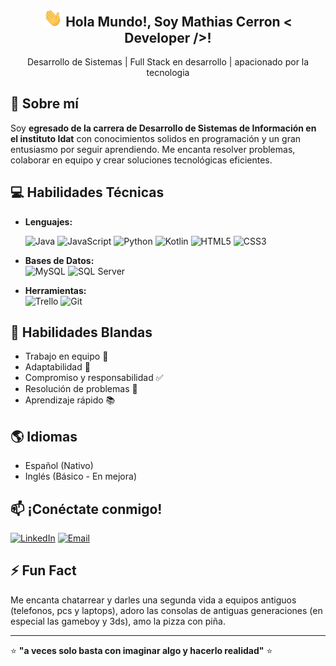 <div align="center">
<h2> <img src="https://github.com/ABSphreak/ABSphreak/blob/master/gifs/Hi.gif" width="30px"> Hola Mundo!, Soy Mathias Cerron  < Developer />!</h2>
  Desarrollo de Sistemas | Full Stack en desarrollo | apacionado por la tecnologia
</div>
  
## 🚀 Sobre mí

Soy **egresado de la carrera de Desarrollo de Sistemas de Información en el instituto Idat** con conocimientos solidos en programación y un gran entusiasmo por seguir aprendiendo. Me encanta resolver problemas, colaborar en equipo y crear soluciones tecnológicas eficientes.


## 💻 Habilidades Técnicas

- **Lenguajes:**
  
  ![Java](https://img.shields.io/badge/Java-%23ED8B00.svg?style=flat&logo=java&logoColor=white)
  ![JavaScript](https://img.shields.io/badge/JavaScript-%23323330.svg?style=flat&logo=javascript&logoColor=%23F7DF1E)
  ![Python](https://img.shields.io/badge/Python-%233776AB.svg?style=flat&logo=python&logoColor=white)
  ![Kotlin](https://img.shields.io/badge/Kotlin-%237F52FF.svg?style=flat&logo=kotlin&logoColor=white)
  ![HTML5](https://img.shields.io/badge/HTML5-%23E34F26.svg?style=flat&logo=html5&logoColor=white)
  ![CSS3](https://img.shields.io/badge/CSS3-%231572B6.svg?style=flat&logo=css3&logoColor=white)

- **Bases de Datos:**  
  ![MySQL](https://img.shields.io/badge/MySQL-%2300f.svg?style=flat&logo=mysql&logoColor=white)
  ![SQL Server](https://img.shields.io/badge/SQL%20Server-%23CC2927.svg?style=flat&logo=microsoft-sql-server&logoColor=white)

- **Herramientas:**  
  ![Trello](https://img.shields.io/badge/Trello-%23026AA7.svg?style=flat&logo=trello&logoColor=white)
  ![Git](https://img.shields.io/badge/Git-%23F05032.svg?style=flat&logo=git&logoColor=white) 

## 🌟 Habilidades Blandas  

- Trabajo en equipo 🤝  
- Adaptabilidad 🔄  
- Compromiso y responsabilidad ✅  
- Resolución de problemas 🧠  
- Aprendizaje rápido 📚  

## 🌎 Idiomas  

- Español (Nativo)  
- Inglés (Básico - En mejora) 

## 📫 ¡Conéctate conmigo!  

[![LinkedIn](https://img.shields.io/badge/LinkedIn-%230077B5.svg?style=flat&logo=linkedin&logoColor=white)]([https://www.linkedin.com/in/mathias-cerr%C3%B3n-dev/])   [![Email](https://img.shields.io/badge/Email-D14836?style=flat&logo=gmail&logoColor=white)](mailto:mathiascf21@gmail.com)

## ⚡ Fun Fact  

Me encanta chatarrear y darles una segunda vida a equipos antiguos (telefonos, pcs y laptops), adoro las consolas de antiguas generaciones (en especial las gameboy y 3ds), amo la pizza con piña.

---

⭐ **"a veces solo basta con imaginar algo y hacerlo realidad"** ⭐ 

